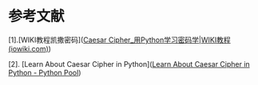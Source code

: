 # 参考文献

\[1\].[WIKI教程凯撒密码]([Caesar Cipher_用Python学习密码学|WIKI教程 (iowiki.com)](https://iowiki.com/cryptography_with_python/cryptography_with_python_caesar_cipher.html))

\[2\]. [Learn About Caesar Cipher in Python]([Learn About Caesar Cipher in Python - Python Pool](https://www.pythonpool.com/caesar-cipher-python/))